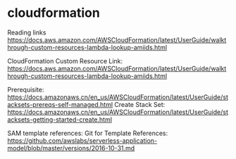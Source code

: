 # cloudformation

Reading links
https://docs.aws.amazon.com/AWSCloudFormation/latest/UserGuide/walkthrough-custom-resources-lambda-lookup-amiids.html

CloudFormation Custom Resource Link:
https://docs.aws.amazon.com/AWSCloudFormation/latest/UserGuide/walkthrough-custom-resources-lambda-lookup-amiids.html

Prerequisite: https://docs.amazonaws.cn/en_us/AWSCloudFormation/latest/UserGuide/stacksets-prereqs-self-managed.html
Create Stack Set: https://docs.amazonaws.cn/en_us/AWSCloudFormation/latest/UserGuide/stacksets-getting-started-create.html

SAM template references: Git for Template References: https://github.com/awslabs/serverless-application-model/blob/master/versions/2016-10-31.md
